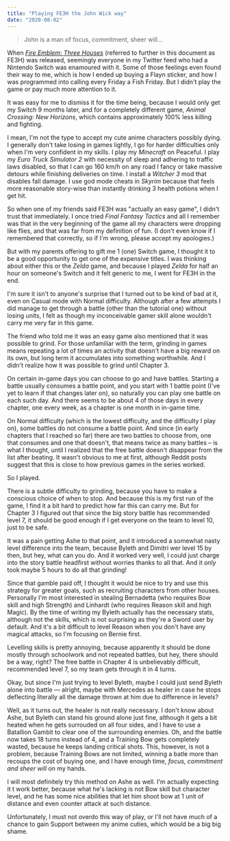 ```yaml
---
title: "Playing FE3H the John Wick way"
date: "2020-08-02"
---
```


> John is a man of focus, commitment, sheer will…

When [_Fire Emblem: Three
Houses_](https://en.wikipedia.org/wiki/Fire_Emblem:_Three_Houses) (referred to
further in this document as FE3H) was released, seemingly everyone in my Twitter
feed who had a Nintendo Switch was enamoured with it. Some of those feelings
even found their way to me, which is how I ended up buying a Flayn sticker, and
how I was programmed into calling every Friday a Fish Friday. But I didn't play
the game or pay much more attention to it.

It was easy for me to dismiss it for the time being, because I would only get my
Switch 9 months later, and for a completely different game, _Animal Crossing:
New Horizons_, which contains approximately 100% less killing and fighting.

I mean, I'm not the type to accept my cute anime characters possibly dying. I
generally don't take losing in games lightly, I go for harder difficulties only
when I'm very confident in my skills. I play my _Minecraft_ on Peaceful. I play
my _Euro Truck Simulator 2_ with necessity of sleep and adhering to traffic laws
disabled, so that I can go 160 km/h on any road I fancy or take massive detours
while finishing deliveries on time. I install a _Witcher 3_ mod that disables
fall damage. I use god mode cheats in _Skyrim_ because that feels more
reasonable story-wise than instantly drinking 3 health potions when I get hit.

So when one of my friends said FE3H was "actually an easy game", I didn't trust
that immediately. I once tried _Final Fantasy Tactics_ and all I remember was
that in the very beginning of the game all my characters were dropping like
flies, and that was far from my definition of fun. (I don't even know if I
remembered that correctly, so if I'm wrong, please accept my apologies.)

But with my parents offering to gift me 1 (one) Switch game, I thought it to be
a good opportunity to get one of the expensive titles. I was thinking about
either this or the _Zelda_ game, and because I played _Zelda_ for half an hour
on someone's Switch and it felt generic to me, I went for FE3H in the end.

I'm sure it isn't to anyone's surprise that I turned out to be kind of bad at
it, even on Casual mode with Normal difficulty. Although after a few attempts I
did manage to get through a battle (other than the tutorial one) without losing
units, I felt as though my inconceivable gamer skill alone wouldn't carry me
very far in this game.

The friend who told me it was an easy game also mentioned that it was possible
to grind. For those unfamiliar with the term, grinding in games means repeating
a lot of times an activity that doesn't have a big reward on its own, but long
term it accumulates into something worthwhile. And I didn't realize how it was
possible to grind until Chapter 3.

On certain in-game days you can choose to go and have battles. Starting a battle
usually consumes a battle point, and you start with 1 battle point (I've yet to
learn if that changes later on), so naturally you can play one battle on each
such day. And there seems to be about 4 of those days in every chapter, one
every week, as a chapter is one month in in-game time.

On Normal difficulty (which is the lowest difficulty, and the difficulty I play
on), some battles do not consume a battle point. And since (in early chapters
that I reached so far) there are two battles to choose from, one that consumes
and one that doesn't, that means twice as many battles – is what I thought,
until I realized that the free battle doesn't disappear from the list after
beating. It wasn't obvious to me at first, although Reddit posts suggest that
this is close to how previous games in the series worked.

So I played.

There is a subtle difficulty to grinding, because you have to make a conscious
choice of when to stop. And because this is my first run of the game, I find it
a bit hard to predict how far this can carry me. But for Chapter 3 I figured out
that since the big story battle has recommended level 7, it should be good
enough if I get everyone on the team to level 10, just to be safe.

It was a pain getting Ashe to that point, and it introduced a somewhat nasty
level difference into the team, because Byleth and Dimitri wer level 15 by then,
but hey, what can you do. And it worked very well, I could just charge into the
story battle headfirst without worries thanks to all that. And it _only_ took
maybe 5 hours to do all that grinding!

Since that gamble paid off, I thought it would be nice to try and use this
strategy for greater goals, such as recruiting characters from other houses.
Personally I'm most interested in stealing Bernadetta (who requires Bow skill
and high Strength) and Linhardt (who requires Reason skill and high Magic). By
the time of writing my Byleth actually has the necessary stats, although not the
skills, which is not surprising as they're a Sword user by default. And it's a
bit difficult to level Reason when you don't have any magical attacks, so I'm
focusing on Bernie first.

Levelling skills is pretty annoying, because apparently it should be done mostly
through schoolwork and not repeated battles, but hey, there should be a way,
right? The free battle in Chapter 4 is unbelievably difficult, recommended level
7, so my team gets through it in 4 turns.

Okay, but since I'm just trying to level Byleth, maybe I could just send Byleth
alone into battle — alright, maybe with Mercedes as healer in case he stops
deflecting literally all the damage thrown at him due to difference in levels?

Well, as it turns out, the healer is not really necessary. I don't know about
Ashe, but Byleth can stand his ground alone just fine, although it gets a bit
heated when he gets surrouded on all four sides, and I have to use a Batallion
Gambit to clear one of the surrounding enemies. Oh, and the battle now takes 18
turns instead of 4, and a Training Bow gets completely wasted, because he keeps
landing critical shots. This, however, is not a problem, because Training Bows
are not limited, winning a batle more than recoups the cost of buying one, and I
have enough time, _focus, commitment and sheer will_ on my hands.

I will most definitely try this method on Ashe as well. I'm actually expecting
it t work better, because what he's lacking is not Bow skill but character
level, and he has some nice abilities that let him shoot bow at 1 unit of
distance and even counter attack at such distance.

Unfortunately, I must not overdo this way of play, or I'll not have much of a
chance to gain Support between my anime cuties, which would be a big big shame.
